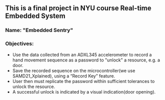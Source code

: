 ## This is a final project in NYU course Real-time Embedded System
### Name: "Embedded Sentry"
### Objectives: 
* Use the data collected from an ADXL345 accelerometer to record a hand movement sequence as a password to "unlock" a resource, e.g. a door.
* Save the recorded sequence on the microcontroller(we use SAMD21_Xplained), using a “Record Key” feature.
* User then must replicate the password within sufficient tolerances to unlock the resource. 
* A successful unlock is indicated by a visual indication(door opening).
